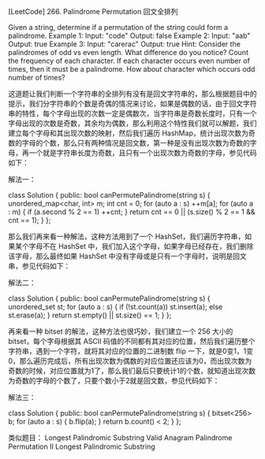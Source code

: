 [LeetCode] 266. Palindrome Permutation 回文全排列 

 
Given a string, determine if a permutation of the string could form a palindrome.
Example 1:
Input: "code"
Output: false
Example 2:
Input: "aab"
Output: true
Example 3:
Input: "carerac"
Output: true
Hint:
Consider the palindromes of odd vs even length. What difference do you notice?
Count the frequency of each character.
If each character occurs even number of times, then it must be a palindrome. How about character which occurs odd number of times?
 
这道题让我们判断一个字符串的全排列有没有是回文字符串的，那么根据题目中的提示，我们分字符串的个数是奇偶的情况来讨论，如果是偶数的话，由于回文字符串的特性，每个字母出现的次数一定是偶数次，当字符串是奇数长度时，只有一个字母出现的次数是奇数，其余均为偶数，那么利用这个特性我们就可以解题，我们建立每个字母和其出现次数的映射，然后我们遍历 HashMap，统计出现次数为奇数的字母的个数，那么只有两种情况是回文数，第一种是没有出现次数为奇数的字母，再一个就是字符串长度为奇数，且只有一个出现次数为奇数的字母，参见代码如下：
 
解法一：

class Solution {
public:
    bool canPermutePalindrome(string s) {
        unordered_map<char, int> m;
        int cnt = 0;
        for (auto a : s) ++m[a];
        for (auto a : m) {
            if (a.second % 2 == 1) ++cnt;
        }
        return cnt == 0 || (s.size() % 2 == 1 && cnt == 1);
    }
};

 
那么我们再来看一种解法，这种方法用到了一个 HashSet，我们遍历字符串，如果某个字母不在 HashSet 中，我们加入这个字母，如果字母已经存在，我们删除该字母，那么最终如果 HashSet 中没有字母或是只有一个字母时，说明是回文串，参见代码如下：
 
解法二：

class Solution {
public:
    bool canPermutePalindrome(string s) {
        unordered_set<char> st;
        for (auto a : s) {
            if (!st.count(a)) st.insert(a);
            else st.erase(a);
        }
        return st.empty() || st.size() == 1;
    }
};

 
再来看一种 bitset 的解法，这种方法也很巧妙，我们建立一个 256 大小的 bitset，每个字母根据其 ASCII 码值的不同都有其对应的位置，然后我们遍历整个字符串，遇到一个字符，就将其对应的位置的二进制数 flip 一下，就是0变1，1变0，那么遍历完成后，所有出现次数为偶数的对应位置还应该为0，而出现次数为奇数的时候，对应位置就为1了，那么我们最后只要统计1的个数，就知道出现次数为奇数的字母的个数了，只要个数小于2就是回文数，参见代码如下：
 
解法三：

class Solution {
public:
    bool canPermutePalindrome(string s) {
        bitset<256> b;
        for (auto a : s) {
            b.flip(a);
        }
        return b.count() < 2;
    }
};

 
类似题目：
Longest Palindromic Substring
Valid Anagram
Palindrome Permutation II
Longest Palindromic Substring